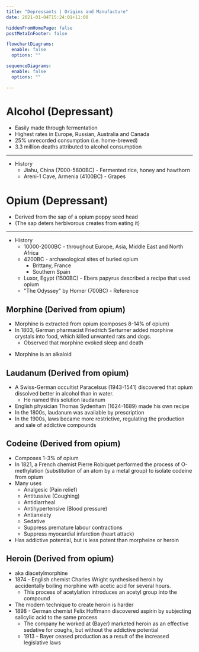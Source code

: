 ```yaml
---
title: "Depressants | Origins and Manufacture"
date: 2021-01-04T15:24:01+11:00

hiddenFromHomePage: false
postMetaInFooter: false

flowchartDiagrams:
  enable: false
  options: ""

sequenceDiagrams: 
  enable: false
  options: ""

---
```


# Alcohol (Depressant)

* Easily made through fermentation
* Highest rates in Europe, Russian, Australia and Canada
* 25% unrecorded consumption (i.e. home-brewed)
* 3.3 million deaths attributed to alcohol consumption

---

* History
  * Jiahu, China (7000-5800BC) - Fermented rice, honey and hawthorn
  * Areni-1 Cave, Armenia (4100BC) - Grapes 

# Opium (Depressant)

* Derived from the sap of a opium poppy seed head
* (The sap deters herbivorous creates from eating it)

---

* History
  * 10000-2000BC - throughout Europe, Asia, Middle East and North Africa
  * 4200BC - archaeological sites of buried opium
    * Brittany, France
    * Southern Spain
  * Luxor, Egypt (1500BC) - Ebers papyrus described a recipe that used opium
  * "The Odyssey" by Homer (700BC) - Reference

## Morphine (Derived from opium)

* Morphine is extracted from opium (composes 8-14% of opium)
* In 1803, German pharmacist Friedrich Serturner added morphine crystals into food, which killed unwanted rats and dogs.
  * Observed that morphine evoked sleep and death
<!-- * Named after Morpheus -->
* Morphine is an alkaloid

## Laudanum (Derived from opium)

* A Swiss-German occultist Paracelsus (1943-1541) discovered that opium dissolved better in alcohol than in water.
  * He named this solution laudanum
* English physician Thomas Sydenham (1624-1689) made his own recipe
* In the 1800s, laudanum was available by prescription
* In the 1900s, laws became more restrictive, regulating the production and sale of addictive compounds

## Codeine (Derived from opium)

* Composes 1-3% of opium
* In 1821, a French chemist Pierre Robiquet performed the process of O-methylation (substitution of an atom by a metal group) to isolate codeine from opium
* Many uses
  * Analgesic (Pain relief)
  * Antitussive (Coughing)
  * Antidiarrheal
  * Antihypertensive (Blood pressure)
  * Antianxiety
  * Sedative
  * Suppress premature labour contractions
  * Suppress myocardial infarction (heart attack)
* Has addictive potential, but is less potent than morpheine or heroin

## Heroin (Derived from opium)

* aka diacetylmorphine
* 1874 - English chemist Charles Wright synthesised heroin by accidentally boiling morphine with acetic acid for several hours.
  * This process of acetylation introduces an acetyl group into the compound
* The modern technique to create heroin is harder
* 1898 - German chemist Felix Hoffmann discovered aspirin by subjecting salicylic acid to the same process
  * The company he worked at (Bayer) marketed heroin as an effective sedative for coughs, but without the addictive potential
  * 1913 - Bayer ceased production as a result of the increased legislative laws